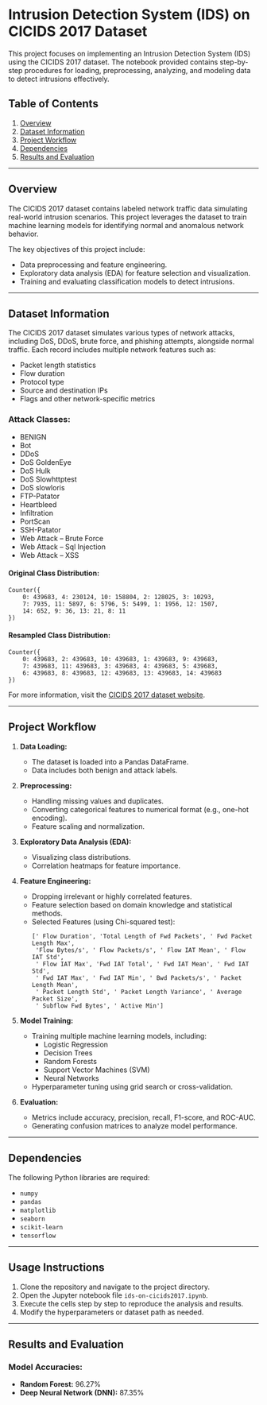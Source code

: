 # Intrusion Detection System (IDS) on CICIDS 2017 Dataset

This project focuses on implementing an Intrusion Detection System (IDS) using the CICIDS 2017 dataset. The notebook provided contains step-by-step procedures for loading, preprocessing, analyzing, and modeling data to detect intrusions effectively.

## Table of Contents
1. [Overview](#overview)
2. [Dataset Information](#dataset-information)
3. [Project Workflow](#project-workflow)
4. [Dependencies](#dependencies)
5. [Results and Evaluation](#results-and-evaluation)

---

## Overview
The CICIDS 2017 dataset contains labeled network traffic data simulating real-world intrusion scenarios. This project leverages the dataset to train machine learning models for identifying normal and anomalous network behavior.

The key objectives of this project include:
- Data preprocessing and feature engineering.
- Exploratory data analysis (EDA) for feature selection and visualization.
- Training and evaluating classification models to detect intrusions.

---

## Dataset Information
The CICIDS 2017 dataset simulates various types of network attacks, including DoS, DDoS, brute force, and phishing attempts, alongside normal traffic. Each record includes multiple network features such as:
- Packet length statistics
- Flow duration
- Protocol type
- Source and destination IPs
- Flags and other network-specific metrics

### Attack Classes:
- BENIGN
- Bot
- DDoS
- DoS GoldenEye
- DoS Hulk
- DoS Slowhttptest
- DoS slowloris
- FTP-Patator
- Heartbleed
- Infiltration
- PortScan
- SSH-Patator
- Web Attack – Brute Force
- Web Attack – Sql Injection
- Web Attack – XSS

#### Original Class Distribution:
```
Counter({
    0: 439683, 4: 230124, 10: 158804, 2: 128025, 3: 10293,
    7: 7935, 11: 5897, 6: 5796, 5: 5499, 1: 1956, 12: 1507,
    14: 652, 9: 36, 13: 21, 8: 11
})
```

#### Resampled Class Distribution:
```
Counter({
    0: 439683, 2: 439683, 10: 439683, 1: 439683, 9: 439683,
    7: 439683, 11: 439683, 3: 439683, 4: 439683, 5: 439683,
    6: 439683, 8: 439683, 12: 439683, 13: 439683, 14: 439683
})
```

For more information, visit the [CICIDS 2017 dataset website](https://www.unb.ca/cic/datasets/ids-2017.html).

---

## Project Workflow

1. **Data Loading:**
   - The dataset is loaded into a Pandas DataFrame.
   - Data includes both benign and attack labels.

2. **Preprocessing:**
   - Handling missing values and duplicates.
   - Converting categorical features to numerical format (e.g., one-hot encoding).
   - Feature scaling and normalization.

3. **Exploratory Data Analysis (EDA):**
   - Visualizing class distributions.
   - Correlation heatmaps for feature importance.

4. **Feature Engineering:**
   - Dropping irrelevant or highly correlated features.
   - Feature selection based on domain knowledge and statistical methods.
   - Selected Features (using Chi-squared test):
     ```
     [' Flow Duration', 'Total Length of Fwd Packets', ' Fwd Packet Length Max',
      'Flow Bytes/s', ' Flow Packets/s', ' Flow IAT Mean', ' Flow IAT Std',
      ' Flow IAT Max', 'Fwd IAT Total', ' Fwd IAT Mean', ' Fwd IAT Std',
      ' Fwd IAT Max', ' Fwd IAT Min', ' Bwd Packets/s', ' Packet Length Mean',
      ' Packet Length Std', ' Packet Length Variance', ' Average Packet Size',
      ' Subflow Fwd Bytes', ' Active Min']
     ```

5. **Model Training:**
   - Training multiple machine learning models, including:
     - Logistic Regression
     - Decision Trees
     - Random Forests
     - Support Vector Machines (SVM)
     - Neural Networks
   - Hyperparameter tuning using grid search or cross-validation.

6. **Evaluation:**
   - Metrics include accuracy, precision, recall, F1-score, and ROC-AUC.
   - Generating confusion matrices to analyze model performance.

---

## Dependencies

The following Python libraries are required:
- `numpy`
- `pandas`
- `matplotlib`
- `seaborn`
- `scikit-learn`
- `tensorflow`


---

## Usage Instructions

1. Clone the repository and navigate to the project directory.
2. Open the Jupyter notebook file `ids-on-cicids2017.ipynb`.
3. Execute the cells step by step to reproduce the analysis and results.
4. Modify the hyperparameters or dataset path as needed.

---

## Results and Evaluation

### Model Accuracies:
- **Random Forest:** 96.27%
- **Deep Neural Network (DNN):** 87.35%
